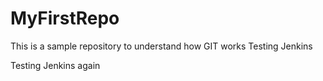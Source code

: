 # MyFirstRepo
This is a sample repository to understand how GIT works 
Testing Jenkins

Testing Jenkins again
